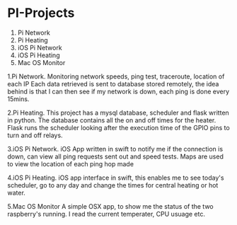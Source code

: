 # PI-Projects

1. Pi Network 
2. Pi Heating
3. iOS Pi Network
4. iOS Pi Heating
5. Mac OS Monitor

1.Pi Network.
Monitoring network speeds, ping test, traceroute, location of each IP
Each data retrieved is sent to database stored remotely,
the idea behind is that I can then see if my network is down,
each ping is done every 15mins.

2.Pi Heating.
This project has a mysql database, scheduler and flask written in python. 
The database contains all the on and off times for the heater. Flask runs the scheduler looking after
the execution time of the GPIO pins to turn and off relays.

3.iOS Pi Network.
iOS App written in swift to notify me if the connection is down, can view all ping requests sent out and speed tests.
Maps are used to view the location of each ping hop made

4.iOS Pi Heating.
iOS app interface in swift, this enables me to see today's scheduler, go to any day and change the times for
central heating or hot water.

5.Mac OS Monitor 
A simple OSX app, to show me the status of the two raspberry's running. I read the current temperater, CPU usuage etc.


